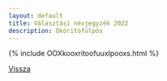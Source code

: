 ```yaml
---
layout: default
title: Választási névjegyzék 2022
description: Ököritófülpös
---
```


{% include OOXkooxritoofuuxlpooxs.html %}

[Vissza](./)
